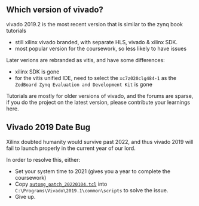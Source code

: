 ## Which version of vivado?
vivado 2019.2 is the most recent version that is similar to the zynq book tutorials
- still xilinx vivado branded, with separate HLS, vivado & xilinx SDK.
- most popular version for the coursework, so less likely to have issues

Later verions are rebranded as vitis, and have some differences:
- xilinx SDK is gone
- for the vitis unified IDE, need to select the `xc7z020clg484-1` as the 
  `ZedBoard Zynq Evaluation and Development Kit` is gone

Tutorials are mostly for older versions of vivado, and the forums are sparse, 
if you do the project on the latest version, please contribute your learnings 
here.

## Vivado 2019 Date Bug
Xilinx doubted humanity would survive past 2022, and thus vivado 2019 will fail 
to launch properly in the current year of our lord.

In order to resolve this, either:
- Set your system time to 2021 (gives you a year to complete the coursework)
- Copy [`automg_patch_20220104.tcl`](https://github.com/OliverKillane/ADSD/tree/main/misc/automg_patch_20220104.tcl) into `C:\Programs\Vivado\2019.1\common\scripts` to solve the issue.
- Give up.
